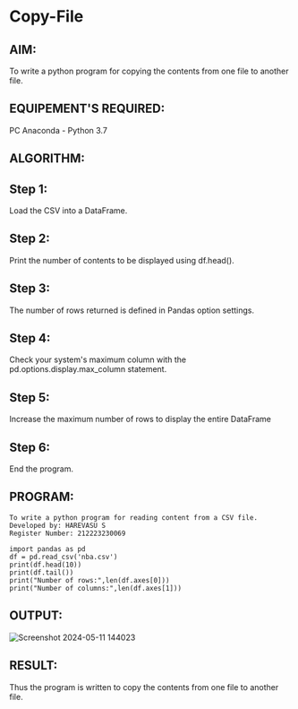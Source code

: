 # Copy-File
## AIM:
To write a python program for copying the contents from one file to another file.
## EQUIPEMENT'S REQUIRED: 
PC
Anaconda - Python 3.7
## ALGORITHM: 
## Step 1:
Load the CSV into a DataFrame.

## Step 2:
Print the number of contents to be displayed using df.head().

## Step 3:
The number of rows returned is defined in Pandas option settings.

## Step 4:
Check your system's maximum column with the pd.options.display.max_column statement.

## Step 5:
Increase the maximum number of rows to display the entire DataFrame

## Step 6:
End the program.

## PROGRAM:
```
To write a python program for reading content from a CSV file.
Developed by: HAREVASU S
Register Number: 212223230069

import pandas as pd
df = pd.read_csv('nba.csv')
print(df.head(10))
print(df.tail())
print("Number of rows:",len(df.axes[0]))
print("Number of columns:",len(df.axes[1]))
```
## OUTPUT:
![Screenshot 2024-05-11 144023](https://github.com/Harevasu/Copy-File/assets/147985044/385e6221-c684-4b41-8bfb-70d9c66dd375)
## RESULT:
Thus the program is written to copy the contents from one file to another file.
